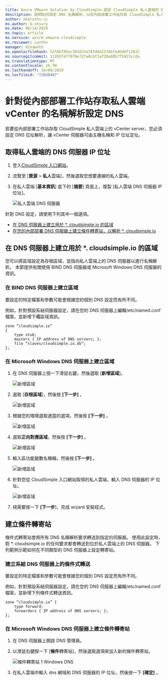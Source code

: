 ```yaml
---
title: Azure VMware Solution by CloudSimple-設定 CloudSimple 私人雲端的 DNS
description: 說明如何設定 DNS 名稱解析，以從內部部署工作站存取 CloudSimple 私人雲端上的 vCenter server
author: sharaths-cs
ms.author: b-shsury
ms.date: 08/14/2019
ms.topic: article
ms.service: azure-vmware-cloudsimple
ms.reviewer: cynthn
manager: dikamath
ms.openlocfilehash: 52f86f85ec303d23a78fd942276bfe46d0f12832
ms.sourcegitcommit: 11265f4ff9f8e727a0cbf2af20a8057f5923ccda
ms.translationtype: MT
ms.contentlocale: zh-TW
ms.lasthandoff: 10/08/2019
ms.locfileid: "72030407"
---
```

# <a name="configure-dns-for-name-resolution-for-private-cloud-vcenter-access-from-on-premises-workstations"></a>針對從內部部署工作站存取私人雲端 vCenter 的名稱解析設定 DNS

若要從內部部署工作站存取 CloudSimple 私人雲端上的 vCenter server，您必須設定 DNS 位址解析，讓 vCenter 伺服器可由主機名稱和 IP 位址定址。

## <a name="obtain-the-ip-address-of-the-dns-server-for-your-private-cloud"></a>取得私人雲端的 DNS 伺服器 IP 位址

1. 登入[CloudSimple 入口網站](access-cloudsimple-portal.md)。

2. 流覽至 [**資源** > **私人**雲端]，然後選取您想要連線的私人雲端。

3. 在私人雲端 [**基本資訊**] 底下的 [**摘要**] 頁面上，複製 [私人雲端 DNS 伺服器 IP 位址]。

    ![私人雲端 DNS 伺服器](media/private-cloud-dns-server.png)


針對 DNS 設定，請使用下列其中一個選項。

* [在 DNS 伺服器上建立用於 *. cloudsimple.io 的區域](#create-a-zone-on-a-microsoft-windows-dns-server)
* [在您的內部部署 DNS 伺服器上建立條件轉寄站，以解析 *. cloudsimple.io](#create-a-conditional-forwarder)

## <a name="create-a-zone-on-the-dns-server-for-cloudsimpleio"></a>在 DNS 伺服器上建立用於 *. cloudsimple.io 的區域

您可以將區域設定為存根區域，並指向私人雲端上的 DNS 伺服器以進行名稱解析。 本節提供有關使用 BIND DNS 伺服器或 Microsoft Windows DNS 伺服器的資訊。

### <a name="create-a-zone-on-a-bind-dns-server"></a>在 BIND DNS 伺服器上建立區域

要設定的特定檔案和參數可能會根據您的個別 DNS 設定而有所不同。

例如，針對預設系結伺服器設定，請在您的 DNS 伺服器上編輯/etc/named.conf 檔案，並新增下欄區域資訊。

```
zone “cloudsimple.io”
{
    type stub;
    masters { IP address of DNS servers; };
    file “slaves/cloudsimple.io.db”;
};
```

### <a name="create-a-zone-on-a-microsoft-windows-dns-server"></a>在 Microsoft Windows DNS 伺服器上建立區域

1. 在 DNS 伺服器上按一下滑鼠右鍵，然後選取 [**新增區域**]。 
  
    ![新增區域](media/DNS01.png)
2. 選取 [**存根區域**]，然後按 **[下一步]** 。

    ![新增區域](media/DNS02.png)
3. 根據您的環境選取適當的選項，然後按 **[下一步]** 。

    ![新增區域](media/DNS03.png)
4. 選取**正向對應區域**，然後按 **[下一步]** 。

    ![新增區域](media/DNS01.png)
5. 輸入區功能變數名稱稱，然後按 **[下一步]** 。

    ![新增區域](media/DNS05.png)
6. 針對您從 CloudSimple 入口網站取得的私人雲端，輸入 DNS 伺服器的 IP 位址。

    ![新增區域](media/DNS06.png)
7. 視需要按一下 **[下一步**]，完成 wizard 安裝程式。

## <a name="create-a-conditional-forwarder"></a>建立條件轉寄站

條件式轉寄站會將所有 DNS 名稱解析要求轉送到指定的伺服器。 使用此設定時，對 *. cloudsimple.io 的任何要求都會轉送到位於私人雲端上的 DNS 伺服器。 下列範例示範如何在不同類型的 DNS 伺服器上設定轉寄站。

### <a name="create-a-conditional-forwarded-on-a-bind-dns-server"></a>建立系結 DNS 伺服器上的條件式轉送

要設定的特定檔案和參數可能會根據您的個別 DNS 設定而有所不同。

例如，針對預設系結伺服器設定，請在您的 DNS 伺服器上編輯/etc/named.conf 檔案，並新增下列條件式轉送資訊。

```
zone “cloudsimple.io” {
    type forward;
    forwarders { IP address of DNS servers; };
};
```

### <a name="create-a-conditional-forwarder-on-a-microsoft-windows-dns-server"></a>在 Microsoft Windows DNS 伺服器上建立條件轉寄站

1. 在 DNS 伺服器上開啟 DNS 管理員。
2. 以滑鼠右鍵按一下 [**條件**轉寄站]，然後選取選項來加入新的條件轉寄站。

    ![條件轉寄站 1 Windows DNS](media/DNS08.png)
3. 在私人雲端中輸入 dns 網域和 DNS 伺服器的 IP 位址，然後按一下 **[確定]** 。
